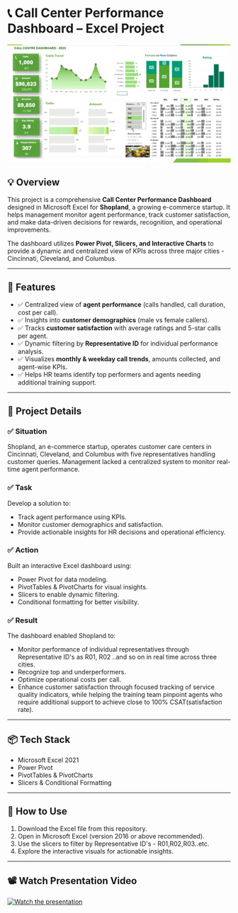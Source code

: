 # 📞 Call Center Performance Dashboard – Excel Project

![Call Center Dashboard](https://github.com/Shezstar/Call-Centre-Performance-Dashboard/blob/main/Screenshot%202025-07-16%20032744.png)

## 💡 Overview
This project is a comprehensive **Call Center Performance Dashboard** designed in Microsoft Excel for **Shopland**, a growing e-commerce startup. It helps management monitor agent performance, track customer satisfaction, and make data-driven decisions for rewards, recognition, and operational improvements.

The dashboard utilizes **Power Pivot, Slicers, and Interactive Charts** to provide a dynamic and centralized view of KPIs across three major cities - Cincinnati, Cleveland, and Columbus.

---

## 🚀 Features
- ✅ Centralized view of **agent performance** (calls handled, call duration, cost per call).
- ✅ Insights into **customer demographics** (male vs female callers).
- ✅ Tracks **customer satisfaction** with average ratings and 5-star calls per agent.
- ✅ Dynamic filtering by **Representative ID** for individual performance analysis.
- ✅ Visualizes **monthly & weekday call trends**, amounts collected, and agent-wise KPIs.
- ✅ Helps HR teams identify top performers and agents needing additional training support.

---

## 📝 Project Details

### ✅ Situation
Shopland, an e-commerce startup, operates customer care centers in Cincinnati, Cleveland, and Columbus with five representatives handling customer queries. Management lacked a centralized system to monitor real-time agent performance.

### ✅ Task
Develop a solution to:
- Track agent performance using KPIs.
- Monitor customer demographics and satisfaction.
- Provide actionable insights for HR decisions and operational efficiency.

### ✅ Action
Built an interactive Excel dashboard using:
- Power Pivot for data modeling.
- PivotTables & PivotCharts for visual insights.
- Slicers to enable dynamic filtering.
- Conditional formatting for better visibility.

### ✅ Result
The dashboard enabled Shopland to:
- Monitor performance of individual representatives through Representative ID's as R01, R02 ..and so on in real time across three cities.
- Recognize top and underperformers.
- Optimize operational costs per call.
- Enhance customer satisfaction through focused tracking of service quality indicators, while helping the training team pinpoint agents who require additional support to achieve close to 100% CSAT(satisfaction rate).

---

## 📦 Tech Stack
- Microsoft Excel 2021
- Power Pivot
- PivotTables & PivotCharts
- Slicers & Conditional Formatting
  
---

## 📌 How to Use
1. Download the Excel file from this repository.
2. Open in Microsoft Excel (version 2016 or above recommended).
3. Use the slicers to filter by Representative ID's - R01,R02,R03..etc.
4. Explore the interactive visuals for actionable insights.

---
## 📽️ Watch Presentation Video  
[![Watch the presentation](https://img.youtube.com/vi/pR96SBttKK8/0.jpg)](https://youtu.be/pR96SBttKK8)  
